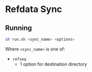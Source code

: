 # Refdata Sync

## Running

```sh
sh run.sh <sync_name> <options>
```

Where `<sync_name>` is one of:

* `refseq`
  * 1 option for destination directory
